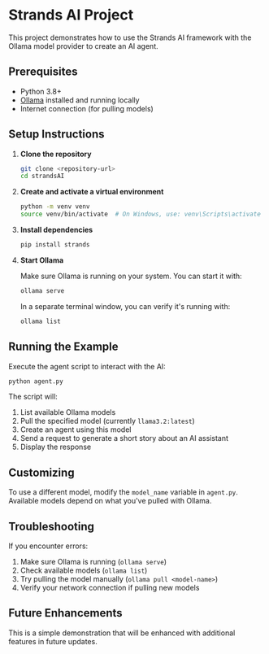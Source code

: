 # Strands AI Project

This project demonstrates how to use the Strands AI framework with the Ollama model provider to create an AI agent.

## Prerequisites

- Python 3.8+
- [Ollama](https://ollama.com/) installed and running locally
- Internet connection (for pulling models)

## Setup Instructions

1. **Clone the repository**
   ```bash
   git clone <repository-url>
   cd strandsAI
   ```

2. **Create and activate a virtual environment**
   ```bash
   python -m venv venv
   source venv/bin/activate  # On Windows, use: venv\Scripts\activate
   ```

3. **Install dependencies**
   ```bash
   pip install strands
   ```

4. **Start Ollama**
   
   Make sure Ollama is running on your system. You can start it with:
   ```bash
   ollama serve
   ```
   
   In a separate terminal window, you can verify it's running with:
   ```bash
   ollama list
   ```

## Running the Example

Execute the agent script to interact with the AI:

```bash
python agent.py
```

The script will:
1. List available Ollama models
2. Pull the specified model (currently `llama3.2:latest`)
3. Create an agent using this model
4. Send a request to generate a short story about an AI assistant
5. Display the response

## Customizing

To use a different model, modify the `model_name` variable in `agent.py`. Available models depend on what you've pulled with Ollama.

## Troubleshooting

If you encounter errors:

1. Make sure Ollama is running (`ollama serve`)
2. Check available models (`ollama list`)
3. Try pulling the model manually (`ollama pull <model-name>`)
4. Verify your network connection if pulling new models

## Future Enhancements

This is a simple demonstration that will be enhanced with additional features in future updates.
